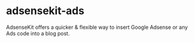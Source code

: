 # adsensekit-ads
AdsenseKit offers a quicker &amp; flexible way to insert Google Adsense or any Ads code into a blog post.
